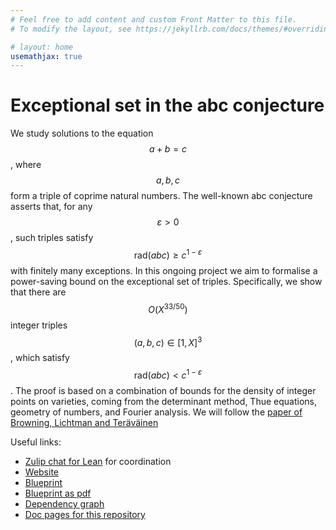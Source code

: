 ```yaml
---
# Feel free to add content and custom Front Matter to this file.
# To modify the layout, see https://jekyllrb.com/docs/themes/#overriding-theme-defaults

# layout: home
usemathjax: true
---
```


# Exceptional set in the abc conjecture

We study solutions to the equation $$a + b = c$$, where $$a, b, c$$ form a triple of coprime natural numbers. The well-known abc conjecture asserts that, for any $$\varepsilon > 0$$, such triples satisfy $$\text{rad}(abc) \geq c ^ {1−\varepsilon}$$ with finitely many exceptions. In this ongoing project we aim to formalise a power-saving bound on the exceptional set of triples. Specifically, we show that there are $$O(X^{33/50})$$ integer triples $$(a, b, c) ∈ [1, X]^3$$, which satisfy $$\text{rad}(abc) < c ^ {1−\varepsilon}$$. The proof is based on a combination of bounds for the density of integer points on varieties, coming from the determinant method, Thue equations, geometry of numbers, and Fourier analysis.
We will follow the [paper of Browning, Lichtman and Teräväinen](https://arxiv.org/abs/2410.12234)

Useful links:

* [Zulip chat for Lean](https://leanprover.zulipchat.com/) for coordination
* [Website](https://b-mehta.github.io/ABC-Exceptions/)
* [Blueprint](https://b-mehta.github.io/ABC-Exceptions/blueprint/)
* [Blueprint as pdf](https://b-mehta.github.io/ABC-Exceptions/blueprint.pdf)
* [Dependency graph](https://b-mehta.github.io/ABC-Exceptions/blueprint/dep_graph_document.html)
* [Doc pages for this repository](https://b-mehta.github.io/ABC-Exceptions/docs/)
